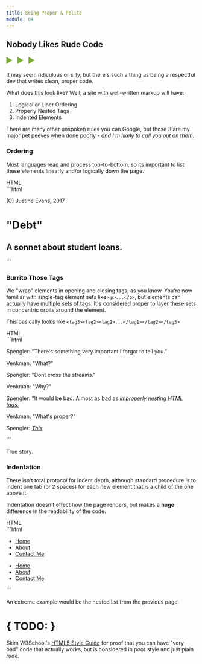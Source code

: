 ```yaml
---
title: Being Proper & Polite
module: 04
---
```


## Nobody Likes Rude Code
<img src="./../../../img/arrow-divider.svg" style="width: 75px; border: none;" />

It may seem ridiculous or silly, but there's such a thing as being a respectful dev that writes clean, proper code.

What does this look like? Well, a site with well-written markup will have:

1. Logical or Liner Ordering
2. Properly Nested Tags
3. Indented Elements

There are many other unspoken rules you can Google, but those 3 are my major pet peeves when done poorly - _and I'm likely to call you out on them._

### Ordering
Most languages read and process top-to-bottom, so its important to list these elements linearly and/or logically down the page.

<div id="code-heading">HTML</div>
```html
<!DOCTYPE html>

<html>
    <body>
        <!-- This is improper ordering of blocks. -->
        <!-- The footer should come after the main content. -->
        <div class="footer">
            <p>(C) Justine Evans, 2017</p>
        </div>
        <div id="mainBody">
            <h1>"Debt"</h1>
            <h2>A sonnet about student loans.</h2>
        </div>
    </body>
</html>
```

### Burrito Those Tags
We "wrap" elements in opening and closing tags, as you know. You're now familiar with single-tag element sets like `<p>...</p>`, but elements can actually have multiple sets of tags. It's considered proper to layer these sets in concentric orbits around the element.

This basically looks like `<tag3><tag2><tag1>...</tag1></tag2></tag3>`

<div id="code-heading">HTML</div>
```html
<!DOCTYPE html>

<html>
    <body>
        <!-- From a recently released deleted scene: -->
        <p>Spengler: "There's something very important I forgot to tell you."</p>
        <p>Venkman: "What?"</p>
        <p>Spengler: "Dont cross the streams."</p>
        <p>Venkman: "Why?"</p>
        <p>Spengler: "It would be bad. Almost as bad as <a href="https://youtu.be/jyaLZHiJJnE"><u><i>improperly nesting HTML tags.</p></a></i></u>
        <p>Venkman: "What's proper?"</p>
        <p>Spengler: <a href="https://youtu.be/jyaLZHiJJnE"><u><i>This</i></u></a>.</p>
    </body>
</html>
```

True story.


### Indentation
There isn't total protocol for indent depth, although standard procedure is to indent one tab (or 2 spaces) for each new element that is a child of the one above it.

Indentation doesn't effect how the page renders, but makes a **huge** difference in the readability of the code.

<div id="code-heading">HTML</div>
```html
<!DOCTYPE html>

<html>
    <body>
        <!-- This is a mess, and considered in poor taste: -->
          <ul id="main-navigation">
  <li><a href="#">Home</a>
    </li><li><a href="/about">About</a></li><li>
                  <a href="/contact">Contact Me</a></li></ul>
        <!-- This is considered best practice: -->
        <ul id="main-navigation">
          <li><a href="#">Home</a></li>
          <li><a href="/about">About</a></li>
          <li><a href="/contact">Contact Me</a></li>
        </ul>
    </body>
</html>
```

An extreme example would be the nested list from the previous page:

<p data-height="600" data-theme-id="30567" data-slug-hash="ZXbPar" data-default-tab="html" data-user="Media-Ed-Online" data-embed-version="2" data-pen-title="Topic-04: HTML Lists Pt. 3" class="codepen"></p>
<script async src="https://production-assets.codepen.io/assets/embed/ei.js"></script>


# { TODO: }
Skim W3School's [HTML5 Style Guide](https://www.w3schools.com/html/html5_syntax.asp) for proof that you can have "very bad" code that actually works, but is considered in poor style and just plain _rude._
